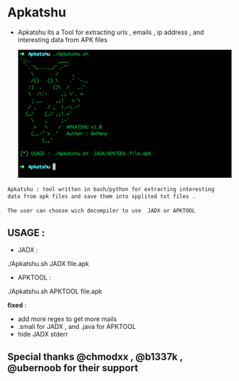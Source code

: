 # Apkatshu
- Apkatshu its a Tool for extracting urls , emails , ip address , and interesting data from APK files

  <img src="img/Apkatshu.png" alt="apkatshu">

```text
Apkatshu : tool written in bash/python for extracting interesting 
data from apk files and save them into spplited txt files . 

The user can choose wich decompiler to use  JADX or APKTOOL
```

## USAGE :
- JADX : 

./Apkatshu.sh JADX file.apk

- APKTOOL : 

./Apkatshu.sh APKTOOL file.apk

**fixed** :

- add more regex to get more mails 
- .smali for JADX , and .java for APKTOOL
- hide JADX stderr


## Special thanks @chmodxx , @b1337k , @ubernoob for their support
